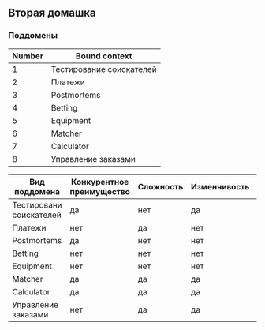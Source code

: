 ## Вторая домашка

### Поддомены

Number | Bound context
--- | ---
1 | Тестирование соискателей
2 | Платежи
3 | Postmortems
4 | Betting
5 | Equipment
6 | Matcher
7 | Calculator
8 | Управление заказами
 
Вид поддомена | Конкурентное преимущество | Сложность | Изменчивость | Варианты реализации | Интерес проблемы | Предполагаемый вид поддомена
--- | --- | --- | --- | --- | --- | ---  
Тестировани соискателей | да | нет | да | - | низкий | supporting
Платежи | нет | да | нет | - | низкий | generic
Postmortems | да | нет | нет | - | низкий | supporting
Betting | нет | нет | нет | - | низкий | supporting
Equipment | нет | нет | нет | - | низкий | generic
Matcher | да | да | да | - | высокий | core 
Calculator | да | да | да | - | высокий | supporting
Управление заказами | нет | да | да | - | низкий | supporting

